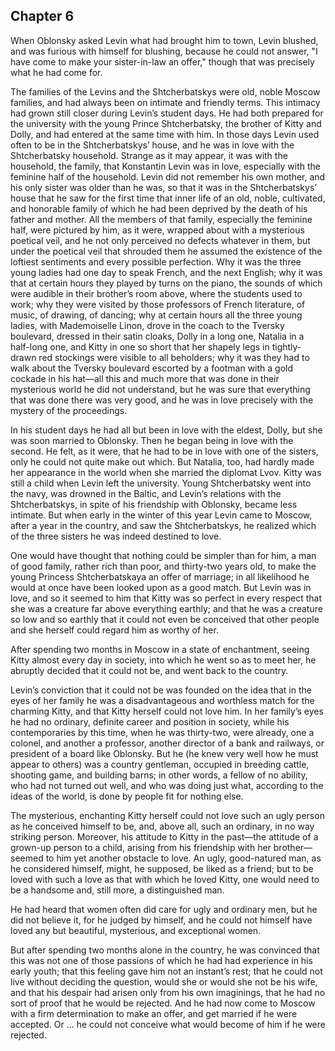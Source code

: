 ## Chapter 6


When Oblonsky asked Levin what had brought him to town, Levin blushed,
and was furious with himself for blushing, because he could not answer,
"I have come to make your sister-in-law an offer," though that was
precisely what he had come for.

The families of the Levins and the Shtcherbatskys were old, noble Moscow
families, and had always been on intimate and friendly terms. This
intimacy had grown still closer during Levin’s student days. He had both
prepared for the university with the young Prince Shtcherbatsky, the
brother of Kitty and Dolly, and had entered at the same time with him.
In those days Levin used often to be in the Shtcherbatskys’ house, and
he was in love with the Shtcherbatsky household. Strange as it may
appear, it was with the household, the family, that Konstantin Levin was
in love, especially with the feminine half of the household. Levin did
not remember his own mother, and his only sister was older than he was,
so that it was in the Shtcherbatskys’ house that he saw for the first
time that inner life of an old, noble, cultivated, and honorable family
of which he had been deprived by the death of his father and mother. All
the members of that family, especially the feminine half, were pictured
by him, as it were, wrapped about with a mysterious poetical veil, and
he not only perceived no defects whatever in them, but under the
poetical veil that shrouded them he assumed the existence of the
loftiest sentiments and every possible perfection. Why it was the three
young ladies had one day to speak French, and the next English; why it
was that at certain hours they played by turns on the piano, the sounds
of which were audible in their brother’s room above, where the students
used to work; why they were visited by those professors of French
literature, of music, of drawing, of dancing; why at certain hours all
the three young ladies, with Mademoiselle Linon, drove in the coach to
the Tversky boulevard, dressed in their satin cloaks, Dolly in a long
one, Natalia in a half-long one, and Kitty in one so short that her
shapely legs in tightly-drawn red stockings were visible to all
beholders; why it was they had to walk about the Tversky boulevard
escorted by a footman with a gold cockade in his hat—all this and much
more that was done in their mysterious world he did not understand, but
he was sure that everything that was done there was very good, and he
was in love precisely with the mystery of the proceedings.

In his student days he had all but been in love with the eldest, Dolly,
but she was soon married to Oblonsky. Then he began being in love with
the second. He felt, as it were, that he had to be in love with one of
the sisters, only he could not quite make out which. But Natalia, too,
had hardly made her appearance in the world when she married the
diplomat Lvov. Kitty was still a child when Levin left the university.
Young Shtcherbatsky went into the navy, was drowned in the Baltic, and
Levin’s relations with the Shtcherbatskys, in spite of his friendship
with Oblonsky, became less intimate. But when early in the winter of
this year Levin came to Moscow, after a year in the country, and saw the
Shtcherbatskys, he realized which of the three sisters he was indeed
destined to love.

One would have thought that nothing could be simpler than for him, a man
of good family, rather rich than poor, and thirty-two years old, to make
the young Princess Shtcherbatskaya an offer of marriage; in all
likelihood he would at once have been looked upon as a good match. But
Levin was in love, and so it seemed to him that Kitty was so perfect in
every respect that she was a creature far above everything earthly; and
that he was a creature so low and so earthly that it could not even be
conceived that other people and she herself could regard him as worthy
of her.

After spending two months in Moscow in a state of enchantment, seeing
Kitty almost every day in society, into which he went so as to meet her,
he abruptly decided that it could not be, and went back to the country.

Levin’s conviction that it could not be was founded on the idea that in
the eyes of her family he was a disadvantageous and worthless match for
the charming Kitty, and that Kitty herself could not love him. In her
family’s eyes he had no ordinary, definite career and position in
society, while his contemporaries by this time, when he was thirty-two,
were already, one a colonel, and another a professor, another director
of a bank and railways, or president of a board like Oblonsky. But he
(he knew very well how he must appear to others) was a country
gentleman, occupied in breeding cattle, shooting game, and building
barns; in other words, a fellow of no ability, who had not turned out
well, and who was doing just what, according to the ideas of the world,
is done by people fit for nothing else.

The mysterious, enchanting Kitty herself could not love such an ugly
person as he conceived himself to be, and, above all, such an ordinary,
in no way striking person. Moreover, his attitude to Kitty in the
past—the attitude of a grown-up person to a child, arising from his
friendship with her brother—seemed to him yet another obstacle to love.
An ugly, good-natured man, as he considered himself, might, he supposed,
be liked as a friend; but to be loved with such a love as that with
which he loved Kitty, one would need to be a handsome and, still more, a
distinguished man.

He had heard that women often did care for ugly and ordinary men, but he
did not believe it, for he judged by himself, and he could not himself
have loved any but beautiful, mysterious, and exceptional women.

But after spending two months alone in the country, he was convinced
that this was not one of those passions of which he had had experience
in his early youth; that this feeling gave him not an instant’s rest;
that he could not live without deciding the question, would she or would
she not be his wife, and that his despair had arisen only from his own
imaginings, that he had no sort of proof that he would be rejected. And
he had now come to Moscow with a firm determination to make an offer,
and get married if he were accepted. Or ... he could not conceive what
would become of him if he were rejected.



